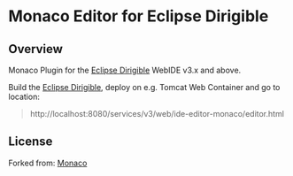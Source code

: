 # Monaco Editor for Eclipse Dirigible

## Overview

Monaco Plugin for the [Eclipse Dirigible](https://github.com/eclipse/dirigible) WebIDE v3.x and above.

Build the [Eclipse Dirigible](https://github.com/eclipse/dirigible), deploy on e.g. Tomcat Web Container and go to location:

> http://localhost:8080/services/v3/web/ide-editor-monaco/editor.html

## License

Forked from: [Monaco](https://github.com/e...)
